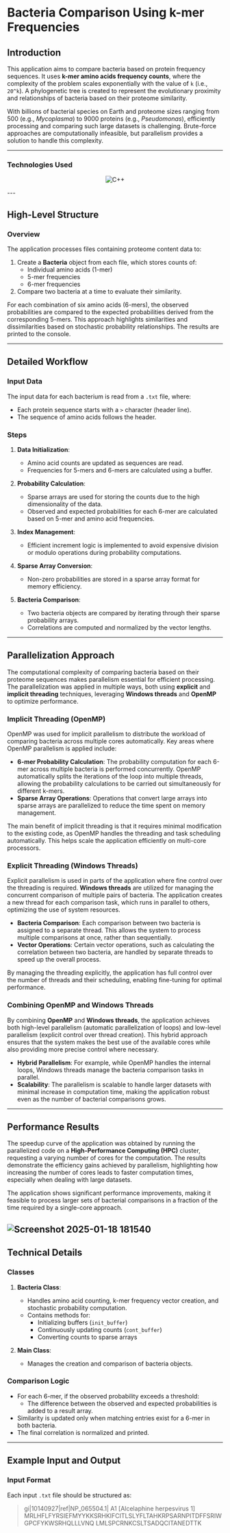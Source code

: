 <p align="center"><img="assets/img/banner.webp"></p>

# Bacteria Comparison Using k-mer Frequencies

## Introduction

This application aims to compare bacteria based on protein frequency sequences. It uses **k-mer amino acids frequency counts**, where the complexity of the problem scales exponentially with the value of `k` (i.e., `20^k`). A phylogenetic tree is created to represent the evolutionary proximity and relationships of bacteria based on their proteome similarity.

With billions of bacterial species on Earth and proteome sizes ranging from 500 (e.g., *Mycoplasma*) to 9000 proteins (e.g., *Pseudomonas*), efficiently processing and comparing such large datasets is challenging. Brute-force approaches are computationally infeasible, but parallelism provides a solution to handle this complexity.

---
### Technologies Used

<p align="center">
  <img src="https://img.shields.io/badge/C%2B%2B-00599C?logo=c%2B%2B&logoColor=white" alt="C++"/>
</p>
---

## High-Level Structure

### Overview

The application processes files containing proteome content data to:

1. Create a **Bacteria** object from each file, which stores counts of:
   - Individual amino acids (1-mer)
   - 5-mer frequencies
   - 6-mer frequencies
2. Compare two bacteria at a time to evaluate their similarity.

For each combination of six amino acids (6-mers), the observed probabilities are compared to the expected probabilities derived from the corresponding 5-mers. This approach highlights similarities and dissimilarities based on stochastic probability relationships. The results are printed to the console.

---

## Detailed Workflow

### Input Data

The input data for each bacterium is read from a `.txt` file, where:
- Each protein sequence starts with a `>` character (header line).
- The sequence of amino acids follows the header.

### Steps

1. **Data Initialization**:
   - Amino acid counts are updated as sequences are read.
   - Frequencies for 5-mers and 6-mers are calculated using a buffer.

2. **Probability Calculation**:
   - Sparse arrays are used for storing the counts due to the high dimensionality of the data.
   - Observed and expected probabilities for each 6-mer are calculated based on 5-mer and amino acid frequencies.

3. **Index Management**:
   - Efficient increment logic is implemented to avoid expensive division or modulo operations during probability computations.

4. **Sparse Array Conversion**:
   - Non-zero probabilities are stored in a sparse array format for memory efficiency.

5. **Bacteria Comparison**:
   - Two bacteria objects are compared by iterating through their sparse probability arrays.
   - Correlations are computed and normalized by the vector lengths.

---

## Parallelization Approach

The computational complexity of comparing bacteria based on their proteome sequences makes parallelism essential for efficient processing. The parallelization was applied in multiple ways, both using **explicit** and **implicit threading** techniques, leveraging **Windows threads** and **OpenMP** to optimize performance.

### Implicit Threading (OpenMP)

OpenMP was used for implicit parallelism to distribute the workload of comparing bacteria across multiple cores automatically. Key areas where OpenMP parallelism is applied include:

- **6-mer Probability Calculation**: The probability computation for each 6-mer across multiple bacteria is performed concurrently. OpenMP automatically splits the iterations of the loop into multiple threads, allowing the probability calculations to be carried out simultaneously for different k-mers.
- **Sparse Array Operations**: Operations that convert large arrays into sparse arrays are parallelized to reduce the time spent on memory management.

The main benefit of implicit threading is that it requires minimal modification to the existing code, as OpenMP handles the threading and task scheduling automatically. This helps scale the application efficiently on multi-core processors.

### Explicit Threading (Windows Threads)

Explicit parallelism is used in parts of the application where fine control over the threading is required. **Windows threads** are utilized for managing the concurrent comparison of multiple pairs of bacteria. The application creates a new thread for each comparison task, which runs in parallel to others, optimizing the use of system resources.

- **Bacteria Comparison**: Each comparison between two bacteria is assigned to a separate thread. This allows the system to process multiple comparisons at once, rather than sequentially.
- **Vector Operations**: Certain vector operations, such as calculating the correlation between two bacteria, are handled by separate threads to speed up the overall process.

By managing the threading explicitly, the application has full control over the number of threads and their scheduling, enabling fine-tuning for optimal performance.

### Combining OpenMP and Windows Threads

By combining **OpenMP** and **Windows threads**, the application achieves both high-level parallelism (automatic parallelization of loops) and low-level parallelism (explicit control over thread creation). This hybrid approach ensures that the system makes the best use of the available cores while also providing more precise control where necessary.

- **Hybrid Parallelism**: For example, while OpenMP handles the internal loops, Windows threads manage the bacteria comparison tasks in parallel.
- **Scalability**: The parallelism is scalable to handle larger datasets with minimal increase in computation time, making the application robust even as the number of bacterial comparisons grows.

---

## Performance Results

The speedup curve of the application was obtained by running the parallelized code on a **High-Performance Computing (HPC)** cluster, requesting a varying number of cores for the computation. The results demonstrate the efficiency gains achieved by parallelism, highlighting how increasing the number of cores leads to faster computation times, especially when dealing with large datasets.

The application shows significant performance improvements, making it feasible to process larger sets of bacterial comparisons in a fraction of the time required by a single-core approach.

![Screenshot 2025-01-18 181540](https://github.com/user-attachments/assets/8a271dfd-5012-4f49-9534-f7dcd0153ddf)
---

## Technical Details

### Classes

1. **Bacteria Class**:
   - Handles amino acid counting, k-mer frequency vector creation, and stochastic probability computation.
   - Contains methods for:
     - Initializing buffers (`init_buffer`)
     - Continuously updating counts (`cont_buffer`)
     - Converting counts to sparse arrays

2. **Main Class**:
   - Manages the creation and comparison of bacteria objects.

### Comparison Logic

- For each 6-mer, if the observed probability exceeds a threshold:
  - The difference between the observed and expected probabilities is added to a result array.
- Similarity is updated only when matching entries exist for a 6-mer in both bacteria.
- The final correlation is normalized and printed.

---

## Example Input and Output

### Input Format

Each input `.txt` file should be structured as:

>gi|10140927|ref|NP_065504.1| A1 [Alcelaphine herpesvirus 1] MRLHFLFYRSIEFMYYKKSRHKIFCITLSLYFLTAHKRPSARNPITDFFSRIWGPCFYKWSRHQLLLVNQ LMLSPCRNKCSLTSADQCITANEDTTK
